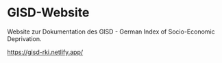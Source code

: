 # GISD-Website

Website zur Dokumentation des GISD - German Index of Socio-Economic Deprivation.

https://gisd-rki.netlify.app/
